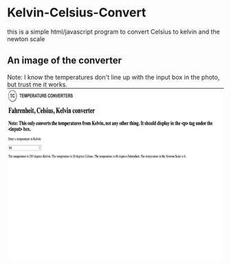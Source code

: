 # Kelvin-Celsius-Convert
this is a simple html/javascript program to convert Celsius to kelvin and the newton scale
<h2>An image of the converter</h2>
Note: I know the temperatures don't line up with the input box in the photo, but trust me it works.
<img src="Screen Shot 2023-03-19 at 8.31.30 am.png" height="400px" alt="An image of my converter">
